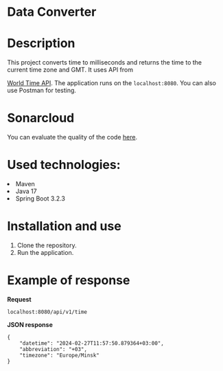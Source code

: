 <h1> Data Converter </h1>
<h1> Description</h1>
  This project converts time to milliseconds and returns the time to the current time zone and GMT. It uses API from 
  
  [World Time API](https://worldtimeapi.org/). The application runs on the 
  `localhost:8080`. You can also use Postman for testing.
<h1> Sonarcloud </h1>

You can evaluate the quality of the code 
[here](https://sonarcloud.io/summary/overall?id=AlnaSher_TimeConverter).
  
<h1> Used technologies: </h1>
<li>Maven</li>
<li>Java 17</li>
<li>Spring Boot 3.2.3</li>
<h1> Installation and use </h1>

  1. Clone the repository. 
  2. Run the application. 
<h1>Example of response</h1>

**Request**

`localhost:8080/api/v1/time`

**JSON response**

```
{
    "datetime": "2024-02-27T11:57:50.879364+03:00",
    "abbreviation": "+03",
    "timezone": "Europe/Minsk"
}
```

